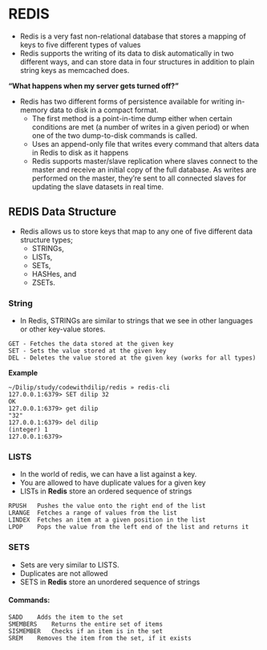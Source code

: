 # REDIS

- Redis is a very fast non-relational database that stores a mapping of keys to five different types of values
- Redis supports the writing of its data to disk automatically in two different ways, and can store data in four structures in addition to plain string keys as memcached does.

**“What happens when my server gets turned off?”**  

- Redis has two different forms of persistence available for writing in-memory data to disk in a compact format.
  - The first method is a point-in-time dump either when certain conditions are met (a number of writes in a given period) or when one of the two dump-to-disk commands is called.
  - Uses an append-only file that writes every command that alters data in Redis to disk as it happens
  - Redis supports master/slave replication where slaves connect to the master and receive an initial copy of the full database. As writes are performed on the master, they’re sent to all connected slaves for updating the slave datasets in real time.

## REDIS Data Structure

- Redis allows us to store keys that map to any one of five different data structure types;
  - STRINGs,
  - LISTs,
  - SETs,
  - HASHes, and
  - ZSETs.

### String

- In Redis, STRINGs are similar to strings that we see in other languages or other key-value stores.

```
GET - Fetches the data stored at the given key
SET - Sets the value stored at the given key
DEL - Deletes the value stored at the given key (works for all types)
```

  **Example**  

```
~/Dilip/study/codewithdilip/redis » redis-cli
127.0.0.1:6379> SET dilip 32
OK
127.0.0.1:6379> get dilip
"32"
127.0.0.1:6379> del dilip
(integer) 1
127.0.0.1:6379>
```

### LISTS

- In the world of redis, we can have a list against a key.
- You are allowed to have duplicate values for a given key
- LISTs in **Redis** store an ordered sequence of strings

```
RPUSH	Pushes the value onto the right end of the list
LRANGE	Fetches a range of values from the list
LINDEX	Fetches an item at a given position in the list
LPOP	Pops the value from the left end of the list and returns it
```

### SETS

- Sets are very similar to LISTS.
- Duplicates are not allowed
- SETS in **Redis** store an unordered sequence of strings

#### Commands:

```
SADD	Adds the item to the set
SMEMBERS	Returns the entire set of items
SISMEMBER	Checks if an item is in the set
SREM	Removes the item from the set, if it exists
```
